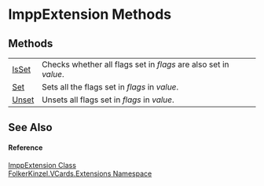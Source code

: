 # ImppExtension Methods




## Methods
<table>
<tr>
<td><a href="95b38799-1a06-b6ec-fd1c-5a3bc34758b4.md">IsSet</a></td>
<td>Checks whether all flags set in <em>flags</em> are also set in <em>value</em>.</td></tr>
<tr>
<td><a href="c129c133-d4c2-d5ed-e81c-fc7acf3765e5.md">Set</a></td>
<td>Sets all the flags set in <em>flags</em> in <em>value</em>.</td></tr>
<tr>
<td><a href="695b5a65-6d5b-43e0-980e-7d7997b5e701.md">Unset</a></td>
<td>Unsets all flags set in <em>flags</em> in <em>value</em>.</td></tr>
</table>

## See Also


#### Reference
<a href="789b9392-a79a-320d-20d6-214d8e2a1076.md">ImppExtension Class</a>  
<a href="ea6bb853-85f2-e58b-0429-68b3fa762c9a.md">FolkerKinzel.VCards.Extensions Namespace</a>  

